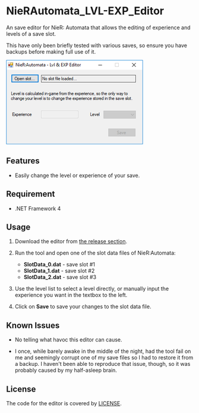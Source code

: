 # NieRAutomata_LVL-EXP_Editor
An save editor for NieR: Automata that allows the editing of experience and levels of a save slot.

This have only been briefly tested with various saves, so ensure you have backups before making full use of it.

![Screenshot of the editor](screenshot.png "Screenshot of the editor")

## Features

* Easily change the level or experience of your save.

## Requirement

* .NET Framework 4

## Usage

1. Download the editor from [the release section](https://github.com/Idearum/NieRAutomata_LVL-EXP_Editor/releases).

2. Run the tool and open one of the slot data files of NieR:Automata:

   - **SlotData_0.dat** - save slot #1
   - **SlotData_1.dat** - save slot #2
   - **SlotData_2.dat** - save slot #3

3. Use the level list to select a level directly, or manually input the experience you want in the textbox to the left.

5. Click on **Save** to save your changes to the slot data file.

## Known Issues

* No telling what havoc this editor can cause.

* I once, while barely awake in the middle of the night, had the tool fail on me and seemingly corrupt one of my save files so I had to restore it from a backup. I haven't been able to reproduce that issue, though, so it was probably caused by my half-asleep brain.

## License

The code for the editor is covered by [LICENSE](LICENSE).
